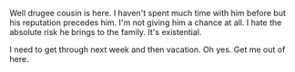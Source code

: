 Well drugee cousin is here. I haven't spent much time with him before but his reputation precedes him. I'm not giving him a chance at all. I hate the absolute risk he brings to the family. It's existential.

I need to get through next week and then vacation. Oh yes. Get me out of here.
